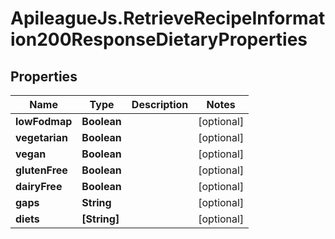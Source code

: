 # ApileagueJs.RetrieveRecipeInformation200ResponseDietaryProperties

## Properties

Name | Type | Description | Notes
------------ | ------------- | ------------- | -------------
**lowFodmap** | **Boolean** |  | [optional] 
**vegetarian** | **Boolean** |  | [optional] 
**vegan** | **Boolean** |  | [optional] 
**glutenFree** | **Boolean** |  | [optional] 
**dairyFree** | **Boolean** |  | [optional] 
**gaps** | **String** |  | [optional] 
**diets** | **[String]** |  | [optional] 


